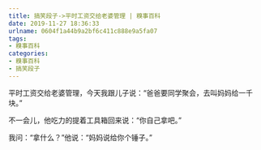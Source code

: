 ```yaml
---
title: 搞笑段子->平时工资交给老婆管理 | 糗事百科
date: 2019-11-27 18:36:33
urlname: 0604f1a44b9a2bf6c411c888e9a5fa07
tags: 
- 糗事百科
categories:
- 糗事百科
- 搞笑段子
---
```

平时工资交给老婆管理，今天我跟儿子说：“爸爸要同学聚会，去叫妈妈给一千块。”

不一会儿，他吃力的提着工具箱回来说：“你自己拿吧。”

我问：“拿什么？”他说：“妈妈说给你个锤子。”


